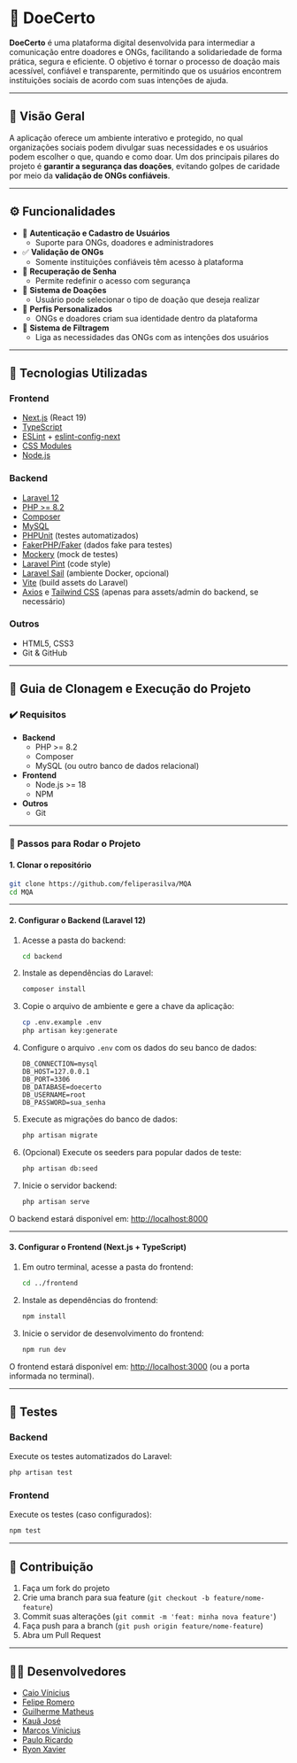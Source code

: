 # 🎯 DoeCerto

**DoeCerto** é uma plataforma digital desenvolvida para intermediar a comunicação entre doadores e ONGs, facilitando a solidariedade de forma prática, segura e eficiente. O objetivo é tornar o processo de doação mais acessível, confiável e transparente, permitindo que os usuários encontrem instituições sociais de acordo com suas intenções de ajuda.

---

## 📌 Visão Geral

A aplicação oferece um ambiente interativo e protegido, no qual organizações sociais podem divulgar suas necessidades e os usuários podem escolher o que, quando e como doar. Um dos principais pilares do projeto é **garantir a segurança das doações**, evitando golpes de caridade por meio da **validação de ONGs confiáveis**.

---

## ⚙️ Funcionalidades

- 🔐 **Autenticação e Cadastro de Usuários**
  - Suporte para ONGs, doadores e administradores
- ✅ **Validação de ONGs**
  - Somente instituições confiáveis têm acesso à plataforma
- 🔑 **Recuperação de Senha**
  - Permite redefinir o acesso com segurança
- 🎁 **Sistema de Doações**
  - Usuário pode selecionar o tipo de doação que deseja realizar
- 👤 **Perfis Personalizados**
  - ONGs e doadores criam sua identidade dentro da plataforma
- 🧭 **Sistema de Filtragem**
  - Liga as necessidades das ONGs com as intenções dos usuários

---

## 🧰 Tecnologias Utilizadas

### **Frontend**
- [Next.js](https://nextjs.org/) (React 19)
- [TypeScript](https://www.typescriptlang.org/)
- [ESLint](https://eslint.org/) + [eslint-config-next](https://nextjs.org/docs/pages/building-your-application/configuring/eslint)
- [CSS Modules](https://nextjs.org/docs/pages/building-your-application/styling/css-modules)
- [Node.js](https://nodejs.org/)

### **Backend**
- [Laravel 12](https://laravel.com/)
- [PHP >= 8.2](https://www.php.net/)
- [Composer](https://getcomposer.org/)
- [MySQL](https://www.mysql.com/)
- [PHPUnit](https://phpunit.de/) (testes automatizados)
- [FakerPHP/Faker](https://fakerphp.github.io/) (dados fake para testes)
- [Mockery](https://github.com/mockery/mockery) (mock de testes)
- [Laravel Pint](https://laravel.com/docs/12.x/pint) (code style)
- [Laravel Sail](https://laravel.com/docs/12.x/sail) (ambiente Docker, opcional)
- [Vite](https://vitejs.dev/) (build assets do Laravel)
- [Axios](https://axios-http.com/) e [Tailwind CSS](https://tailwindcss.com/) (apenas para assets/admin do backend, se necessário)

### **Outros**
- HTML5, CSS3
- Git & GitHub

---

## 🚀 Guia de Clonagem e Execução do Projeto

### ✔️ Requisitos

- **Backend**
  - PHP >= 8.2
  - Composer
  - MySQL (ou outro banco de dados relacional)
- **Frontend**
  - Node.js >= 18
  - NPM
- **Outros**
  - Git

---

### 🔧 Passos para Rodar o Projeto

#### 1. **Clonar o repositório**

```bash
git clone https://github.com/feliperasilva/MQA
cd MQA
```

---

#### 2. **Configurar o Backend (Laravel 12)**

1. Acesse a pasta do backend:

    ```bash
    cd backend
    ```

2. Instale as dependências do Laravel:

    ```bash
    composer install
    ```

3. Copie o arquivo de ambiente e gere a chave da aplicação:

    ```bash
    cp .env.example .env
    php artisan key:generate
    ```

4. Configure o arquivo `.env` com os dados do seu banco de dados:

    ```env
    DB_CONNECTION=mysql
    DB_HOST=127.0.0.1
    DB_PORT=3306
    DB_DATABASE=doecerto
    DB_USERNAME=root
    DB_PASSWORD=sua_senha
    ```

5. Execute as migrações do banco de dados:

    ```bash
    php artisan migrate
    ```

6. (Opcional) Execute os seeders para popular dados de teste:

    ```bash
    php artisan db:seed
    ```

7. Inicie o servidor backend:

    ```bash
    php artisan serve
    ```

O backend estará disponível em: [http://localhost:8000](http://localhost:8000)

---

#### 3. **Configurar o Frontend (Next.js + TypeScript)**

1. Em outro terminal, acesse a pasta do frontend:

    ```bash
    cd ../frontend
    ```

2. Instale as dependências do frontend:

    ```bash
    npm install
    ```

3. Inicie o servidor de desenvolvimento do frontend:

    ```bash
    npm run dev
    ```

O frontend estará disponível em: [http://localhost:3000](http://localhost:3000) (ou a porta informada no terminal).

---

## 🧪 Testes

### Backend

Execute os testes automatizados do Laravel:

```bash
php artisan test
```

### Frontend

Execute os testes (caso configurados):

```bash
npm test
```

---

## 📝 Contribuição

1. Faça um fork do projeto
2. Crie uma branch para sua feature (`git checkout -b feature/nome-feature`)
3. Commit suas alterações (`git commit -m 'feat: minha nova feature'`)
4. Faça push para a branch (`git push origin feature/nome-feature`)
5. Abra um Pull Request

---

## 👨‍💻 Desenvolvedores

- [Caio Vínicius](https://github.com/Vini1227)
- [Felipe Romero](https://github.com/Feliperasilva)
- [Guilherme Matheus](https://github.com/Guilhermemth)
- [Kauã José](https://github.com/Kaua17742)
- [Marcos Vínicius](https://github.com/Marcosvbs11)
- [Paulo Ricardo](https://github.com/Paulorc0)
- [Ryon Xavier](https://github.com/Ryonxl)
